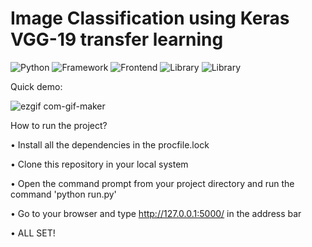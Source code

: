 # Image Classification using Keras VGG-19 transfer learning

![Python](https://img.shields.io/badge/Python-3.8-blueviolet)
![Framework](https://img.shields.io/badge/Framework-Flask-red)
![Frontend](https://img.shields.io/badge/Frontend-HTML/CSS/Js-green)
![Library](https://img.shields.io/badge/Library-Keras-yellow)
![Library](https://img.shields.io/badge/Library-TensorFlow-purple)

Quick demo: 

![ezgif com-gif-maker](https://user-images.githubusercontent.com/67918990/96406237-0244a680-11ad-11eb-9516-ed59af51b7aa.gif)

How to run the project?

• Install all the dependencies in the procfile.lock 

• Clone this repository in your local system

• Open the command prompt from your project directory and run the command 'python run.py'

• Go to your browser and type http://127.0.0.1:5000/ in the address bar

• ALL SET! 
